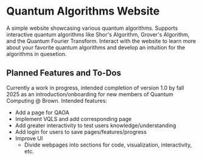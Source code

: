 # Quantum Algorithms Website
A simple website showcasing various quantum algorithms. Supports interactive quantum algorithms like Shor's Algorithm, Grover's Algorithm, and the Quantum Fourier Transform. Interact with the website to learn more about your favorite quantum algorithms and develop an intuition for the algorithms in quesetion.

## Planned Features and To-Dos
Currently a work in progress, intended completion of version 1.0 by fall 2025 as an introduction/onboarding for new members of Quantum Computing @ Brown. Intended features:
- Add a page for QAOA
- Implement VQLS and add corresponding page
- Add greater interactivity to test users knowledge/understanding
- Add login for users to save pages/features/progress
- Improve UI
  - Divide webpages into sections for code, visualization, interactivity, etc.
